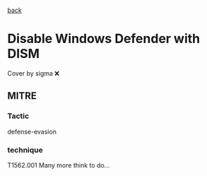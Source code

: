 [back](../index.md)
# Disable Windows Defender with DISM
Cover by sigma :x: 
## MITRE
### Tactic
defense-evasion
### technique
T1562.001
Many more think to do...
